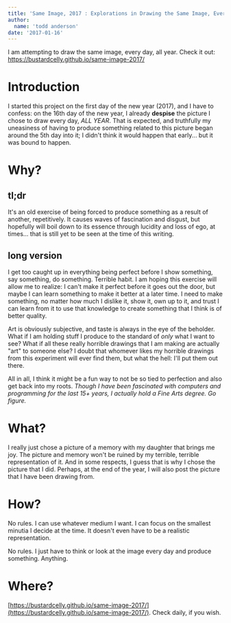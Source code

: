 ```yaml
---
title: 'Same Image, 2017 : Explorations in Drawing the Same Image, Every Day. All Year.'
author:
  name: 'todd anderson'
date: '2017-01-16'
---
```


<p>I am attempting to draw the same image, every day, all year. Check it out: <a href="https://bustardcelly.github.io/same-image-2017/" alt="Same Image 2017" target="_blank">https://bustardcelly.github.io/same-image-2017/</a></p>

# Introduction
I started this project on the first day of the new year (2017), and I have to confess: on the 16th day of the new year, I already **despise** the picture I chose to draw every day, _ALL YEAR_. That is expected, and truthfully my uneasiness of having to produce something related to this picture began around the 5th day into it; I didn't think it would happen that early... but it was bound to happen.

# Why?

## tl;dr
It's an old exercise of being forced to produce something as a result of another, repetitively. It causes waves of fascination and disgust, but hopefully will boil down to its essence through lucidity and loss of ego, at times... that is still yet to be seen at the time of this writing.

## long version
I get too caught up in everything being perfect before I show something, say something, do something. Terrible habit. I am hoping this exercise will allow me to realize: I can't make it perfect before it goes out the door, but maybe I can learn something to make it better at a later time. I need to make something, no matter how much I dislike it, show it, own up to it, and trust I can learn from it to use that knowledge to create something that I think is of better quality.

Art is obviously subjective, and taste is always in the eye of the beholder. What if I am holding stuff I produce to the standard of _only_ what I want to see? What if all these really horrible drawings that I am making are actually "art" to someone else? I doubt that whomever likes my horrible drawings from this experiment will ever find them, but what the hell: I'll put them out there.

All in all, I think it might be a fun way to not be so tied to perfection and also get back into my roots. _Though I have been fascinated with computers and programming for the last 15+ years, I actually hold a Fine Arts degree. Go figure._

# What?
I really just chose a picture of a memory with my daughter that brings me joy. The picture and memory won't be ruined by my terrible, terrible representation of it. And in some respects, I guess that is why I chose the picture that I did. Perhaps, at the end of the year, I will also post the picture that I have been drawing from.

# How?
No rules. I can use whatever medium I want. I can focus on the smallest minutia I decide at the time. It doesn't even have to be a realistic representation.

No rules. I just have to think or look at the image every day and produce something. Anything.

# Where?

[https://bustardcelly.github.io/same-image-2017/](https://bustardcelly.github.io/same-image-2017/). Check daily, if you wish.
